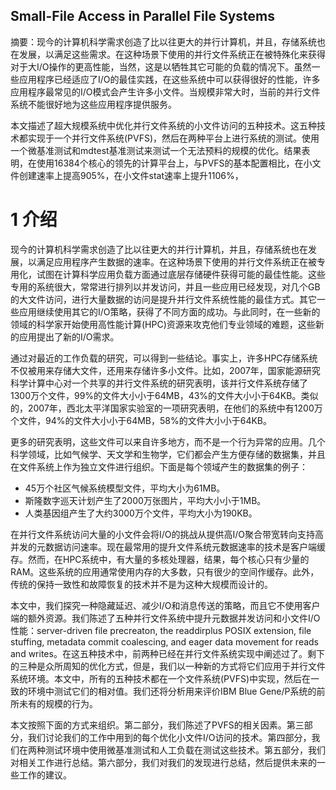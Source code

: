 ## Small-File Access in Parallel File Systems

摘要：现今的计算机科学需求创造了比以往更大的并行计算机，并且，存储系统也在发展，以满足这些需求。在这种场景下使用的并行文件系统正在被特殊化来获得对于大I/O操作的更高性能，当然，这是以牺牲其它可能的负载的情况下。虽然一些应用程序已经适应了I/O的最佳实践，在这些系统中可以获得很好的性能，许多应用程序最常见的I/O模式会产生许多小文件。当规模非常大时，当前的并行文件系统不能很好地为这些应用程序提供服务。

本文描述了超大规模系统中优化并行文件系统的小文件访问的五种技术。这五种技术都实现于一个并行文件系统(PVFS)，然后在两种平台上进行系统的测试。使用一个微基准测试和mdtest基准测试来测试一个无法预料的规模的优化。结果表明，在使用16384个核心的领先的计算平台上，与PVFS的基本配置相比，在小文件创建速率上提高905%，在小文件stat速率上提升1106%，

# 1 介绍

现今的计算机科学需求创造了比以往更大的并行计算机，并且，存储系统也在发展，以满足应用程序产生数据的速率。在这种场景下使用的并行文件系统正在被专用化，试图在计算科学应用负载方面通过底层存储硬件获得可能的最佳性能。这些专用的系统很大，常常进行排列以并发访问，并且一些应用已经发现，对几个GB的大文件访问，进行大量数据的访问是提升并行文件系统性能的最佳方式。其它一些应用继续使用其它的I/O策略，获得了不同方面的成功。与此同时，在一些新的领域的科学家开始使用高性能计算(HPC)资源来攻克他们专业领域的难题，这些新的应用提出了新的I/O需求。

通过对最近的工作负载的研究，可以得到一些结论。事实上，许多HPC存储系统不仅被用来存储大文件，还用来存储许多小文件。比如，2007年，国家能源研究科学计算中心对一个共享的并行文件系统的研究表明，该并行文件系统存储了1300万个文件，99%的文件大小小于64MB，43%的文件大小小于64KB。类似的，2007年，西北太平洋国家实验室的一项研究表明，在他们的系统中有1200万个文件，94%的文件大小小于64MB，58%的文件大小小于64KB。

更多的研究表明，这些文件可以来自许多地方，而不是一个行为异常的应用。几个科学领域，比如气候学、天文学和生物学，它们都会产生方便存储的数据集，并且在文件系统上作为独立文件进行组织。下面是每个领域产生的数据集的例子：

* 45万个社区气候系统模型文件，平均大小为61MB。
* 斯隆数字巡天计划产生了2000万张图片，平均大小小于1MB。
* 人类基因组产生了大约3000万个文件，平均大小为190KB。

在并行文件系统访问大量的小文件会将I/O的挑战从提供高I/O聚合带宽转向支持高并发的元数据访问速率。现在最常用的提升文件系统元数据速率的技术是客户端缓存。然而，在HPC系统中，有大量的多核处理器，结果，每个核心只有少量的RAM。这些系统的应用通常使用内存的大多数，只有很少的空间作缓存。此外，传统的保持一致性和故障恢复的技术并不是为这种大规模而设计的。

本文中，我们探究一种隐藏延迟、减少I/O和消息传送的策略，而且它不使用客户端的额外资源。我们陈述了五种并行文件系统中提升元数据并发访问和小文件I/O性能：server-driven file precreaton, the readdirplus POSIX extension, file stuffing, metadata commit coalescing, and eager data movement for reads and writes。在这五种技术中，前两种已经在并行文件系统实现中阐述过了。剩下的三种是众所周知的优化方式，但是，我们以一种新的方式将它们应用于并行文件系统环境。本文中，所有的五种技术都在一个文件系统(PVFS)中实现，然后在一致的环境中测试它们的相对值。我们还将分析用来评价IBM Blue Gene/P系统的前所未有的规模的行为。

本文按照下面的方式来组织。第二部分，我们陈述了PVFS的相关因素。第三部分，我们讨论我们的工作中用到的每个优化小文件I/O访问的技术。第四部分，我们在两种测试环境中使用微基准测试和人工负载在测试这些技术。第五部分，我们对相关工作进行总结。第六部分，我们对我们的发现进行总结，然后提供未来的一些工作的建议。











